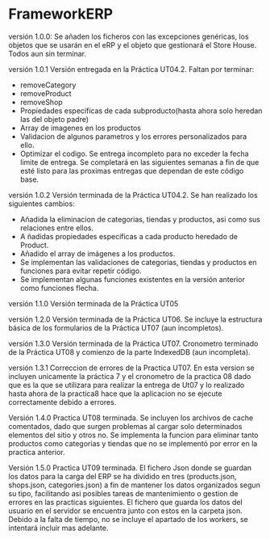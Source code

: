 # FrameworkERP

versión 1.0.0:
Se añaden los ficheros con las excepciones genéricas, los objetos que se usarán en el eRP
y el objeto que gestionará el Store House. Todos aun sin terminar.

versión 1.0.1
Versión entregada en la Práctica UT04.2. Faltan por terminar:
- removeCategory
- removeProduct
- removeShop
- Propiedades especificas de cada subproducto(hasta ahora solo heredan las del objeto padre)
- Array de imagenes en los productos
- Validacion de algunos parametros y los errores personalizados para ello.
- Optimizar el codigo.
Se entrega incompleto para no exceder la fecha limite de entrega. 
Se completará en las siguientes semanas a fin de que esté listo para las proximas entregas que dependan de este código base.

versión 1.0.2
Versión terminada de la Práctica UT04.2. Se han realizado los siguientes cambios:
- Añadida la eliminacion de categorias, tiendas y productos, asi como sus relaciones entre ellos.
- A ñadidas propiedades específicas a cada producto heredado de Product.
- Añadido el array de imágenes a los productos.
- Se implementan las validaciones de categorias, tiendas y productos en funciones para evitar repetir código.
- Se implementan algunas funciones existentes en la versión anterior como funciones flecha.

versión 1.1.0
Versión terminada de la Práctica UT05

versión 1.2.0
Versión terminada de la Práctica UT06. Se incluye la estructura básica de los formularios
de la Práctica UT07 (aun incompletos).

versión 1.3.0
Versión terminada de la Práctica UT07. Cronometro terminado de la Práctica UT08 y comienzo de la parte IndexedDB (aun incompleta).

versión 1.3.1
Correccion de errores de la Practica UT07. En esta version se incluyen unicamente la práctica 7 y el cronometro de la practica 08 dado que es la que se utilizara para realizar la entrega de Ut07 y lo realizado hasta ahora de la practica8 hace que la aplicacion no se ejecute correctamente debido a errores.

Versión 1.4.0
Practica UT08 terminada. Se incluyen los archivos de cache comentados, dado que surgen problemas al cargar solo determinados elementos del sitio y otros no.
Se implementa la funcion para eliminar tanto productos como categorias y tiendas que no se implementó por error en la practica anterior.

Versión 1.5.0
Practica UT09 terminada. El fichero Json donde se guardan los datos para la carga del ERP se ha dividido en tres (products.json, shops.json, categories.json) a fin de mantener los datos organizados segun su tipo,
facilitando asi posibles tareas de mantenimiento o gestion de errores en las practicas siguientes. El fichero que guarda los datos del usuario en el servidor se encuentra junto con estos en la carpeta json.
Debido a la falta de tiempo, no se incluye el apartado de los workers, se intentará incluir mas adelante.